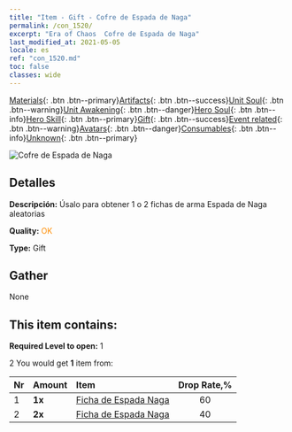 ```yaml
---
title: "Item - Gift - Cofre de Espada de Naga"
permalink: /con_1520/
excerpt: "Era of Chaos  Cofre de Espada de Naga"
last_modified_at: 2021-05-05
locale: es
ref: "con_1520.md"
toc: false
classes: wide
---
```

 [Materials](/ItemsES/){: .btn .btn--primary}[Artifacts](/ItemsES/Artifacts/){: .btn .btn--success}[Unit Soul](/ItemsES/UnitSoul/){: .btn .btn--warning}[Unit Awakening](/ItemsES/UnitAwakening/){: .btn .btn--danger}[Hero Soul](/ItemsES/HeroSoul/){: .btn .btn--info}[Hero Skill](/ItemsES/HeroSkill/){: .btn .btn--primary}[Gift](/ItemsES/Gift/){: .btn .btn--success}[Event related](/ItemsES/Events/){: .btn .btn--warning}[Avatars](/ItemsES/Avatars/){: .btn .btn--danger}[Consumables](/ItemsES/Consumables/){: .btn .btn--info}[Unknown](/ItemsES/Unknown/){: .btn .btn--primary}

 ![Cofre de Espada de Naga](/images/t/i_907134.png)

## Detalles
 **Descripción:** Úsalo para obtener 1 o 2 fichas de arma Espada de Naga aleatorias

 **Quality:** <span style="color: #FF8C00">OK</span>

 **Type:** Gift

## Gather

  None

## This item contains:

 **Required Level to open:** 1

 2 You would get **1** item  from:

  | Nr | Amount |     Item    | Drop Rate,% |
  |:---|:-------|:------------|:---------:|
  | 1 |  **1x** | [Ficha de Espada Naga](/ItemsES/con_987/) | 60 | 
  | 2 |  **2x** | [Ficha de Espada Naga](/ItemsES/con_987/) | 40 | 
